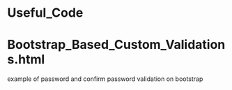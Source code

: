 # Useful_Code

# Bootstrap_Based_Custom_Validations.html
example of password and confirm password validation on bootstrap
